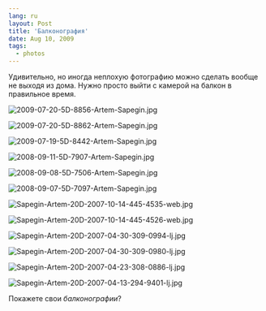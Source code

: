 ```yaml
---
lang: ru
layout: Post
title: 'Балконография'
date: Aug 10, 2009
tags:
  - photos
---
```


Удивительно, но иногда неплохую фотографию можно сделать вообще не выходя из дома. Нужно просто выйти с камерой на балкон в правильное время.

![2009-07-20-5D-8856-Artem-Sapegin.jpg](photo://423)

<!--more-->

![2009-07-20-5D-8862-Artem-Sapegin.jpg](photo://424)

![2009-07-19-5D-8442-Artem-Sapegin.jpg](photo://416)

![2008-09-11-5D-7907-Artem-Sapegin.jpg](photo://606)

![2008-09-08-5D-7506-Artem-Sapegin.jpg](photo://590)

![2008-09-07-5D-7097-Artem-Sapegin.jpg](photo://560)

![Sapegin-Artem-20D-2007-10-14-445-4535-web.jpg](upload://Sapegin-Artem-20D-2007-10-14-445-4535-web.jpg)

![Sapegin-Artem-20D-2007-10-14-445-4526-web.jpg](upload://Sapegin-Artem-20D-2007-10-14-445-4526-web.jpg)

![Sapegin-Artem-20D-2007-04-30-309-0994-lj.jpg](upload://Sapegin-Artem-20D-2007-04-30-309-0994-lj.jpg)

![Sapegin-Artem-20D-2007-04-30-309-0980-lj.jpg](upload://Sapegin-Artem-20D-2007-04-30-309-0980-lj.jpg)

![Sapegin-Artem-20D-2007-04-23-308-0886-lj.jpg](upload://Sapegin-Artem-20D-2007-04-23-308-0886-lj.jpg)

![Sapegin-Artem-20D-2007-04-13-294-9401-lj.jpg](upload://Sapegin-Artem-20D-2007-04-13-294-9401-lj.jpg)

Покажете свои *балконографии*?
